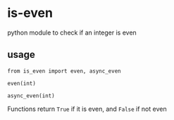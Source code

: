 # is-even
python module to check if an integer is even


## usage

```
from is_even import even, async_even

even(int)

async_even(int)
```

Functions return `True` if it is even, and `False` if not even
